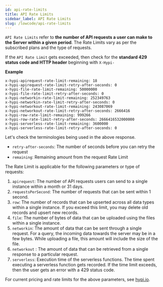 ```yaml
---
id: api-rate-limits
title: API Rate Limits
sidebar_label: API Rate Limits
slug: /lowcode/api-rate-limits
---
```


`API Rate Limits` refer to **the number of API requests a user can make to the Server within a given period**. The Rate Limits vary as per the subscribed plans and the type of requests.

If the `API Rate Limit` gets exceeded, then check for the **standard 429 status code and HTTP header** beginning with `X-Hypi-`

**Example**

```
x-hypi-apirequest-rate-limit-remaining: 18
x-hypi-apirequest-rate-limit-retry-after-seconds: 0
x-hypi-file-rate-limit-remaining: 50000000
x-hypi-file-rate-limit-retry-after-seconds: 0
x-hypi-networkin-rate-limit-remaining: 252349763
x-hypi-networkin-rate-limit-retry-after-seconds: 0
x-hypi-networkout-rate-limit-remaining: 243087069
x-hypi-networkout-rate-limit-retry-after-seconds: 2666416
x-hypi-row-rate-limit-remaining: 999266
x-hypi-row-rate-limit-retry-after-seconds: 2666416532000000
x-hypi-serverless-rate-limit-remaining: 3600000
x-hypi-serverless-rate-limit-retry-after-seconds: 0
```
Let's check the terminologies being used in the above response.

+ `retry-after-seconds`:  The number of seconds before you can retry the request
+ `remaining`: Remaining amount from the request Rate Limit

The Rate Limit is applicable for the following parameters or type of requests:

1.  `apirequest`: The number of API requests users can send to a single instance within a month or 31 days. 
2.  `requestsPerSecond`: The number of requests that can be sent within 1 second. 
3.  `row`: The number of records that can be upserted across all data types within a single instance. If you exceed this limit, you may delete old records and upsert new records.
4.  `file`: The number of bytes of data that can be uploaded using the files within a single instance.
5.  `networkin`:  The amount of data that can be sent through a single request. For a query, the incoming data towards the server may be in a few bytes. While uploading a file, this amount will include the size of the file.
6.  `networkout` : The amount of data that can be retrieved from a single response to a particular request. 
7.  `serverless`: Execution time of the serverless functions. The time spent executing a serverless function gets recorded. If the time limit exceeds, then the user gets an error with a 429 status code. 

For current pricing and rate limits for the above parameters, see [hypi.io](hypi.io). 